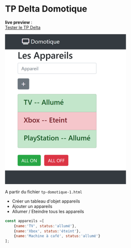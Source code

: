 # TP Delta Domotique
**live preview** :  
[Tester le TP Delta](https://www.sevenvalley.fr/tp-javascript/tpd)
  
<img src="../../img/tp/tpd-1.png" width="400">

A partir du fichier <code>tp-domotique-1.html</code>  
  
- Créer un tableau d'objet appareils  
- Ajouter un appareils    
- Allumer / Eteindre tous les appareils 

```js
const appareils =[
    {name:'TV', status:'allumé'},
    {name:'Xbox', status:'éteint'},
    {name:'Machine à café', status:'allumé'}
];
```
